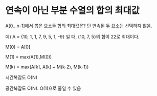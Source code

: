 # 연속이 아닌 부분 수열의 합의 최대값

A[0…n-1]에서 뽑은 요소들 합의 최대값은?
단 연속된 두 요소는 선택하지 않음.

예) A = {10, 1, 1, 7, 9, 5, 1, -9} 일 때, {10, 7, 5}의 합이 22로 최대이다.

M(0) = A[0]

M(1) = max(A[1],M(0))

M(k) = max(A[k], A[k] + M(k-2), M(k-1))

시간복잡도 O(N)

공간복잡도 O(N). O(1)으로 줄일 수 있음
